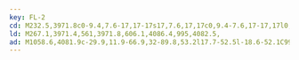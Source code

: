 ```yaml
---
key: FL-2
cd: M232.5,3971.8c0-9.4,7.6-17,17-17s17,7.6,17,17c0,9.4-7.6,17-17,17l0,0C240.1,3988.8,232.5,3981.2,232.5,3971.8z
ld: M267.1,3971.4,561,3971.8,606.1,4086.4,995,4082.5,
ad: M1058.6,4081.9c-29.9,11.9-66.9,32-89.8,53.2l17.7-52.5l-18.6-52.1C991.2,4051.2,1028.6,4070.6,1058.6,4081.9z
---
```


